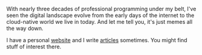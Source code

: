 With nearly three decades of professional programming under my belt, I've seen
the digital landscape evolve from the early days of the internet to the
cloud-native world we live in today. And let me tell you, it's just memes all
the way down.

I have a personal [website](https://nakedible.org) and I write
[articles](https://nakedible.org/blog) sometimes. You might find stuff of
interest there.
